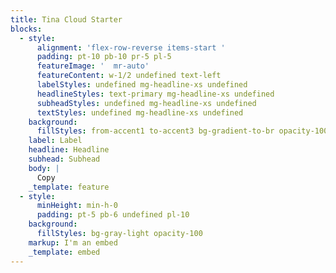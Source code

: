```yaml
---
title: Tina Cloud Starter
blocks:
  - style:
      alignment: 'flex-row-reverse items-start '
      padding: pt-10 pb-10 pr-5 pl-5
      featureImage: '  mr-auto'
      featureContent: w-1/2 undefined text-left
      labelStyles: undefined mg-headline-xs undefined
      headlineStyles: text-primary mg-headline-xs undefined
      subheadStyles: undefined mg-headline-xs undefined
      textStyles: undefined mg-headline-xs undefined
    background:
      fillStyles: from-accent1 to-accent3 bg-gradient-to-br opacity-100
    label: Label
    headline: Headline
    subhead: Subhead
    body: |
      Copy
    _template: feature
  - style:
      minHeight: min-h-0
      padding: pt-5 pb-6 undefined pl-10
    background:
      fillStyles: bg-gray-light opacity-100
    markup: I'm an embed
    _template: embed
---
```


